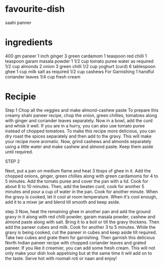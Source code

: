 # favourite-dish
saahi panner
#  ingredients 
400 gm paneer
1 inch ginger
3 green cardamom
1 teaspoon red chilli
1 teaspoon garam masala powder
1 1/2 cup tomato puree
water as required
1/2 cup almonds
2 onion
3 green chilli
1/2 cup yoghurt (curd)
6 tablespoon ghee
1 cup milk
salt as required
1/2 cup cashews
For Garnishing
1 handful coriander leaves
1/4 cup fresh cream
# Recipie
Step 1 Chop all the veggies and make almond-cashew paste
To prepare this creamy shahi paneer recipe, chop the onion, green chillies, tomatoes along with ginger and coriander leaves separately. Now in a bowl, add the curd and whisk it well. If you are in a hurry, you can also use tomato puree instead of chopped tomatoes. To make this recipe more delicious, you can dry roast the spices separately and then add to the gravy. This will make your recipe more aromatic. Now, grind cashews and almonds separately using a little water and make cashew and almond paste. Keep them aside until required.



STEP 2

Next, put a pan on medium flame and heat 3 tbsps of ghee in it. Add the chopped onions, ginger, green chillies along with green cardamoms for 4 to 5 minutes. Add the tomato puree and cover the pan with a lid. Cook for about 8 to 10 minutes. Then, add the beaten curd, cook for another 5 minutes and pour a cup of water in the pan. Cook for another minute. When the gravy is cooked, let it cool at room temperature. When it's cool enough, add it to a mixer jar and blend till smooth and keep aside.

step 3
Now, heat the remaining ghee in another pan and add the ground gravy in it along with red chilli powder, garam masala powder, cashew and almond paste along with salt. Bring it to a boil or till the gravy thickens. Then add the paneer cubes and milk. Cook for another 3 to 5 minutes. While the gravy is being cooked, cut the paneer in cubes and keep aside till required. Take two cubes and grate them for garnishing. Then garnish this delicious North Indian paneer recipe with chopped coriander leaves and grated paneer. If you like it creamier, you can add some fresh cream. This will not only make your dish look appetising but at the same time it will add on to the taste. Serve hot with roomali roti or naan and enjoy!
